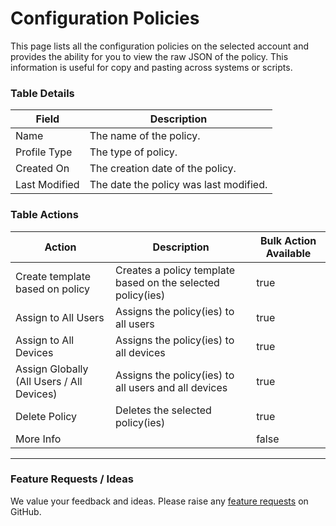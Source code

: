 # Configuration Policies

This page lists all the configuration policies on the selected account and provides the ability for you to view the raw JSON of the policy. This information is useful for copy and pasting across systems or scripts.

### Table Details <a href="#listmempolicies-details" id="listmempolicies-details"></a>

| Field         | Description                            |
| ------------- | -------------------------------------- |
| Name          | The name of the policy.                |
| Profile Type  | The type of policy.                    |
| Created On    | The creation date of the policy.       |
| Last Modified | The date the policy was last modified. |

### Table Actions

<table><thead><tr><th>Action</th><th>Description</th><th data-type="checkbox">Bulk Action Available</th></tr></thead><tbody><tr><td>Create template based on policy</td><td>Creates a policy template based on the selected policy(ies)</td><td>true</td></tr><tr><td>Assign to All Users</td><td>Assigns the policy(ies) to all users</td><td>true</td></tr><tr><td>Assign to All Devices</td><td>Assigns the policy(ies) to all devices</td><td>true</td></tr><tr><td>Assign Globally (All Users / All Devices)</td><td>Assigns the policy(ies) to all users and all devices</td><td>true</td></tr><tr><td>Delete Policy</td><td>Deletes the selected policy(ies)</td><td>true</td></tr><tr><td>More Info</td><td></td><td>false</td></tr></tbody></table>

***

### Feature Requests / Ideas

We value your feedback and ideas. Please raise any [feature requests](https://github.com/KelvinTegelaar/CIPP/issues/new?assignees=\&labels=enhancement%2Cno-priority\&projects=\&template=feature.yml\&title=%5BFeature+Request%5D%3A+) on GitHub.
